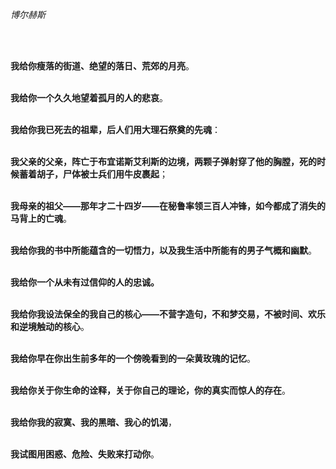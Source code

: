 *博尔赫斯*

<br><br>

**我给你瘦落的街道、绝望的落日、荒郊的月亮**。

**<br>我给你一个久久地望着孤月的人的悲哀**。

**<br>我给你我已死去的祖辈，后人们用大理石祭奠的先魂**：

**<br>我父亲的父亲，阵亡于布宜诺斯艾利斯的边境，两颗子弹射穿了他的胸膛，死的时候蓄着胡子，尸体被士兵们用牛皮裹起**；

**<br>我母亲的祖父——那年才二十四岁——在秘鲁率领三百人冲锋，如今都成了消失的马背上的亡魂**。

**<br>我给你我的书中所能蕴含的一切悟力，以及我生活中所能有的男子气概和幽默**。

**<br>我给你一个从未有过信仰的人的忠诚。**

**<br>我给你我设法保全的我自己的核心——不营字造句，不和梦交易，不被时间、欢乐和逆境触动的核心**。

**<br>我给你早在你出生前多年的一个傍晚看到的一朵黄玫瑰的记忆**。

**<br>我给你关于你生命的诠释，关于你自己的理论，你的真实而惊人的存在**。

**<br>我给你我的寂寞、我的黑暗、我心的饥渴**，

<br>**我试图用困惑、危险、失败来打动你**。

